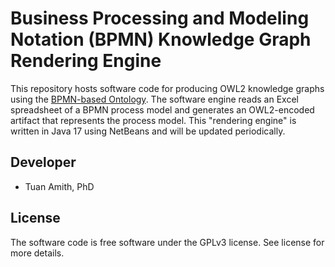 # Business Processing and Modeling Notation (BPMN) Knowledge Graph Rendering Engine
 
This repository hosts software code for producing OWL2 knowledge graphs using the [BPMN-based Ontology](https://github.com/AminaANNANE/BBO_BPMNbasedOntology). The software engine reads an Excel spreadsheet of a BPMN process model and generates an OWL2-encoded artifact that represents the process model.  This "rendering engine" is written in Java 17 using NetBeans and will be updated periodically.  

## Developer

* Tuan Amith, PhD 

## License

The software code is free software under the GPLv3 license. See license for more details.
